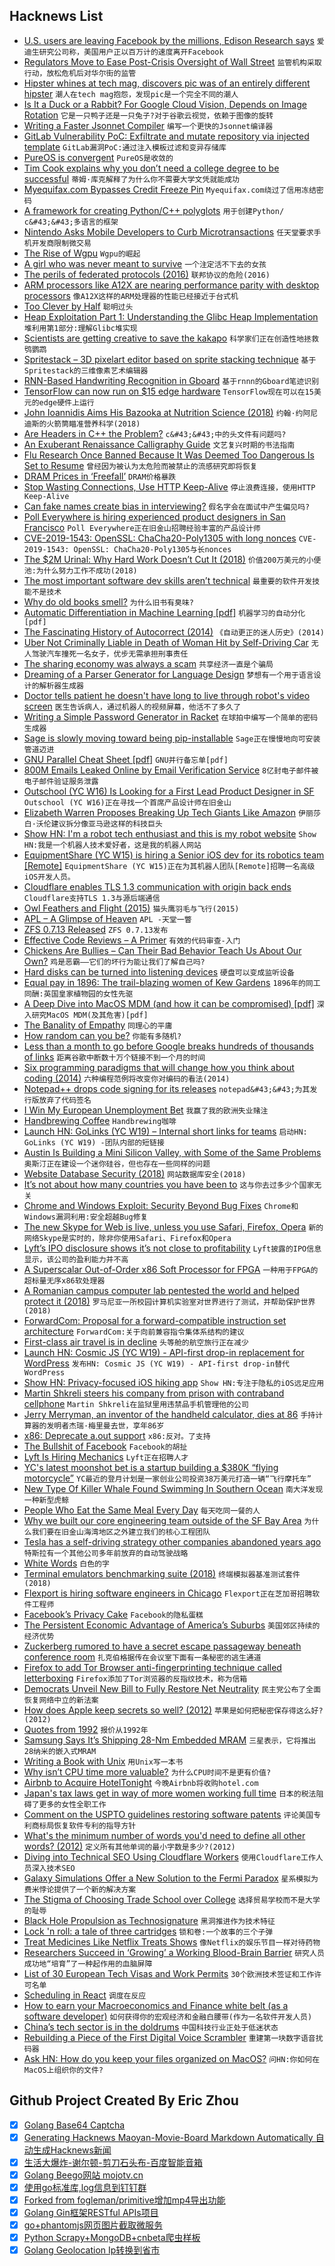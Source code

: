 ## Hacknews List


- [U.S. users are leaving Facebook by the millions, Edison Research says](https://www.marketplace.org/2019/03/06/tech/exclusive-look-numbers-showing-users-leaving-facebook-by-the-millions)  `爱迪生研究公司称，美国用户正以百万计的速度离开Facebook`
- [Regulators Move to Ease Post-Crisis Oversight of Wall Street](https://www.nytimes.com/2019/03/06/business/bank-regulation.html)  `监管机构采取行动，放松危机后对华尔街的监管`
- [Hipster whines at tech mag, discovers pic was of an entirely different hipster](https://www.theregister.co.uk/2019/03/06/hipsters_all_look_the_same_fact/)  `潮人在tech mag抱怨，发现pic是一个完全不同的潮人`
- [Is It a Duck or a Rabbit? For Google Cloud Vision, Depends on Image Rotation](https://www.reddit.com/r/dataisbeautiful/comments/aydqig/is_it_a_duck_or_a_rabbit_for_google_cloud_vision/)  `它是一只鸭子还是一只兔子?对于谷歌云视觉，依赖于图像的旋转`
- [Writing a Faster Jsonnet Compiler](https://databricks.com/blog/2018/10/12/writing-a-faster-jsonnet-compiler.html)  `编写一个更快的Jsonnet编译器`
- [GitLab Vulnerability PoC: Exfiltrate and mutate repository via injected template](https://hackerone.com/reports/446585)  `GitLab漏洞PoC:通过注入模板过滤和变异存储库`
- [PureOS is convergent](https://puri.sm/posts/converging-on-convergence-pureos-is-convergent-welcome-to-the-future/)  `PureOS是收敛的`
- [Tim Cook explains why you don’t need a college degree to be successful](https://www.businessinsider.de/apple-ceo-tim-cook-why-college-degree-isnt-necessary-2019-3)  `蒂姆·库克解释了为什么你不需要大学文凭就能成功`
- [Myequifax.com Bypasses Credit Freeze Pin](https://krebsonsecurity.com/2019/03/myequifax-com-bypasses-credit-freeze-pin/)  `Myequifax.com绕过了信用冻结密码`
- [A framework for creating Python/C&#43;&#43; polyglots](https://github.com/wmww/Python-plus-plus)  `用于创建Python/ c&#43;&#43;多语言的框架`
- [Nintendo Asks Mobile Developers to Curb Microtransactions](https://www.wsj.com/articles/nintendo-to-smartphone-gamers-dont-spend-too-much-on-us-11551864160)  `任天堂要求手机开发商限制微交易`
- [The Rise of Wgpu](https://gfx-rs.github.io/2019/03/06/wgpu.html)  `Wgpu的崛起`
- [A girl who was never meant to survive](https://www.bbc.co.uk/news/resources/idt-sh/haven_shepherd)  `一个注定活不下去的女孩`
- [The perils of federated protocols (2016)](https://lwn.net/SubscriberLink/687294/f0e0d89fe4a77b4d/)  `联邦协议的危险(2016)`
- [ARM processors like A12X are nearing performance parity with desktop processors](https://reveried.com/article/arm-processors-nearing-performance-parity-with-x86)  `像A12X这样的ARM处理器的性能已经接近于台式机`
- [Too Clever by Half](https://www.epsilontheory.com/too-clever-by-half/)  `聪明过头`
- [Heap Exploitation Part 1: Understanding the Glibc Heap Implementation](https://azeria-labs.com/heap-exploitation-part-1-understanding-the-glibc-heap-implementation/)  `堆利用第1部分:理解Glibc堆实现`
- [Scientists are getting creative to save the kakapo](https://www.nationalgeographic.com/animals/2019/03/endangered-kapako-breeding-technology/)  `科学家们正在创造性地拯救鸮鹦鹉`
- [Spritestack – 3D pixelart editor based on sprite stacking technique](https://spritestack.io/)  `基于Spritestack的三维像素艺术编辑器`
- [RNN-Based Handwriting Recognition in Gboard](https://ai.googleblog.com/2019/03/rnn-based-handwriting-recognition-in.html)  `基于rnnn的Gboard笔迹识别`
- [TensorFlow can now run on $15 edge hardware](https://techerati.com/news-hub/tensorflow-can-now-run-on-12-edge-hardware/)  `TensorFlow现在可以在15美元的edge硬件上运行`
- [John Ioannidis Aims His Bazooka at Nutrition Science (2018)](https://www.acsh.org/news/2018/08/24/john-ioannidis-aims-his-bazooka-nutrition-science-13357)  `约翰·约阿尼迪斯的火箭筒瞄准营养科学(2018)`
- [Are Headers in C&#43;&#43; the Problem?](https://buckaroo.pm/posts/are-headers-really-the-problem/)  `c&#43;&#43;中的头文件有问题吗?`
- [An Exuberant Renaissance Calligraphy Guide](https://www.atlasobscura.com/articles/illluminated-manuscript-calligraphy-guide)  `文艺复兴时期的书法指南`
- [Flu Research Once Banned Because It Was Deemed Too Dangerous Is Set to Resume](https://weather.com/health/cold-flu/news/2019-03-05-flu-research-banned-too-dangerous-to-resume)  `曾经因为被认为太危险而被禁止的流感研究即将恢复`
- [DRAM Prices in ‘Freefall’](https://www.eetimes.com/document.asp?doc_id=1334411)  `DRAM价格暴跌`
- [Stop Wasting Connections, Use HTTP Keep-Alive](https://lob.com/blog/use-http-keep-alive)  `停止浪费连接，使用HTTP Keep-Alive`
- [Can fake names create bias in interviewing?](http://blog.interviewing.io/can-fake-names-create-bias/)  `假名字会在面试中产生偏见吗?`
- [Poll Everywhere is hiring experienced product designers in San Francisco](https://www.polleverywhere.com/jobs#product-designer)  `Poll Everywhere正在旧金山招聘经验丰富的产品设计师`
- [CVE-2019-1543: OpenSSL: ChaCha20-Poly1305 with long nonces](https://www.openssl.org/news/secadv/20190306.txt)  `CVE-2019-1543: OpenSSL: ChaCha20-Poly1305与长nonces`
- [The $2M Urinal: Why Hard Work Doesn’t Cut It (2018)](http://behavioralscientist.org/the-2-million-urinal-why-hard-work-doesnt-cut-it/)  `价值200万美元的小便池:为什么努力工作不成功(2018)`
- [The most important software dev skills aren’t technical](https://spin.atomicobject.com/2019/03/07/software-dev-skills/#.XIEhLFBznVU.hackernews)  `最重要的软件开发技能不是技术`
- [Why do old books smell?](https://www.bookofjoe.com/2019/03/why-do-old-books-smell.html)  `为什么旧书有臭味?`
- [Automatic Differentiation in Machine Learning [pdf]](http://www.jmlr.org/papers/volume18/17-468/17-468.pdf)  `机器学习的自动分化[pdf]`
- [The Fascinating History of Autocorrect (2014)](http://www.wired.com/2014/07/history-of-autocorrect/)  `《自动更正的迷人历史》(2014)`
- [Uber Not Criminally Liable in Death of Woman Hit by Self-Driving Car](https://www.npr.org/2019/03/06/700801945/uber-not-criminally-liable-in-death-of-woman-hit-by-self-driving-car-says-prosec)  `无人驾驶汽车撞死一名女子，优步无需承担刑事责任`
- [The sharing economy was always a scam](https://onezero.medium.com/the-sharing-economy-was-always-a-scam-68a9b36f3e4b)  `共享经济一直是个骗局`
- [Dreaming of a Parser Generator for Language Design](https://blog.adamant-lang.org/2019/dreaming-of-a-parser-generator/)  `梦想有一个用于语言设计的解析器生成器`
- [Doctor tells patient he doesn&#39;t have long to live through robot&#39;s video screen](http://www.ktvu.com/news/doctor-tells-patient-he-doesn-t-have-long-to-live-through-hospital-robot-s-video-screen)  `医生告诉病人，通过机器人的视频屏幕，他活不了多久了`
- [Writing a Simple Password Generator in Racket](https://alex-hhh.github.io/2019/03/password-generator.html)  `在球拍中编写一个简单的密码生成器`
- [Sage is slowly moving toward being pip-installable](https://trac.sagemath.org/ticket/21507)  `Sage正在慢慢地向可安装管道迈进`
- [GNU Parallel Cheat Sheet [pdf]](https://www.gnu.org/software/parallel/parallel_cheat.pdf)  `GNU并行备忘单[pdf]`
- [800M Emails Leaked Online by Email Verification Service](https://securitydiscovery.com/800-million-emails-leaked-online-by-email-verification-service/)  `8亿封电子邮件被电子邮件验证服务泄露`
- [Outschool (YC W16) Is Looking for a First Lead Product Designer in SF](https://jobs.lever.co/outschool/8ff148e9-6b6a-4975-a8b6-33a7e4ccd2fc)  `Outschool (YC W16)正在寻找一个首席产品设计师在旧金山`
- [Elizabeth Warren Proposes Breaking Up Tech Giants Like Amazon](https://www.nytimes.com/2019/03/08/us/politics/elizabeth-warren-amazon.html)  `伊丽莎白·沃伦建议拆分像亚马逊这样的科技巨头`
- [Show HN: I&#39;m a robot tech enthusiast and this is my robot website](https://www.personalrobots.biz/)  `Show HN:我是一个机器人技术爱好者，这是我的机器人网站`
- [EquipmentShare (YC W15) is hiring a Senior iOS dev for its robotics team [Remote]](https://www.equipmentshare.com/careers/openings?gh_jid=1566074)  `EquipmentShare (YC W15)正在为其机器人团队[Remote]招聘一名高级iOS开发人员。`
- [Cloudflare enables TLS 1.3 communication with origin back ends](https://community.centminmod.com/threads/16795/)  `Cloudflare支持TLS 1.3与源后端通信`
- [Owl Feathers and Flight (2015)](https://www.owlpages.com/owls/articles.php?a=7)  `猫头鹰羽毛与飞行(2015)`
- [APL – A Glimpse of Heaven](http://vector.org.uk/art10011550)  `APL -天堂一瞥`
- [ZFS 0.7.13 Released](https://github.com/zfsonlinux/zfs/releases/tag/zfs-0.7.13)  `ZFS 0.7.13发布`
- [Effective Code Reviews – A Primer](https://deepsource.io/blog/code-review-best-practices/)  `有效的代码审查-入门`
- [Chickens Are Bullies – Can Their Bad Behavior Teach Us About Our Own?](https://medium.com/@s.french531/chickens-are-bullies-can-their-bad-behavior-teach-us-about-our-own-8ba58c735178)  `鸡是恶霸——它们的坏行为能让我们了解自己吗?`
- [Hard disks can be turned into listening devices](https://www.theregister.co.uk/2019/03/07/hard_drive_eavesdropping/)  `硬盘可以变成监听设备`
- [Equal pay in 1896: The trail-blazing women of Kew Gardens](https://www.bbc.com/news/science-environment-47463053)  `1896年的同工同酬:英国皇家植物园的女性先驱`
- [A Deep Dive into MacOS MDM (and how it can be compromised) [pdf]](https://i.blackhat.com/us-18/Thu-August-9/us-18-Endahl-A-Deep-Dive-Into-macOS-MDM-And-How-It-Can-Be-Compromised-wp.pdf)  `深入研究MacOS MDM(及其危害)[pdf]`
- [The Banality of Empathy](https://www.nybooks.com/daily/2019/03/02/the-banality-of-empathy/)  `同理心的平庸`
- [How random can you be?](https://www.expunctis.com/2019/03/07/Not-so-random.html)  `你能有多随机?`
- [Less than a month to go before Google breaks hundreds of thousands of links](https://philip.greenspun.com/blog/2019/03/07/less-than-a-month-to-go-before-google-breaks-hundreds-of-thousands-of-links-all-over-the-internet/)  `距离谷歌中断数十万个链接不到一个月的时间`
- [Six programming paradigms that will change how you think about coding (2014)](https://www.ybrikman.com/writing/2014/04/09/six-programming-paradigms-that-will/)  `六种编程范例将改变你对编码的看法(2014)`
- [Notepad&#43;&#43; drops code signing for its releases](https://notepad-plus-plus.org/news/notepad-7.6.4-released.html)  `notepad&#43;&#43;为其发行版放弃了代码签名`
- [I Win My European Unemployment Bet](https://www.econlib.org/i-win-my-european-unemployment-bet/)  `我赢了我的欧洲失业赌注`
- [Handbrewing Coffee](https://quanttype.net/posts/2019-03-06-handbrewing-coffee.html)  `Handbrewing咖啡`
- [Launch HN: GoLinks (YC W19) – Internal short links for teams](item?id=19340316)  `启动HN: GoLinks (YC W19) -团队内部的短链接`
- [Austin Is Building a Mini Silicon Valley, with Some of the Same Problems](https://www.bloomberg.com/news/articles/2019-03-08/austin-is-building-a-mini-silicon-valley-with-some-of-the-same-problems)  `奥斯汀正在建设一个迷你硅谷，但也存在一些同样的问题`
- [Website Database Security (2018)](https://int64software.com/blog/2018/11/21/hardening-website-security-part-3-website-database-security/)  `网站数据库安全(2018)`
- [It’s not about how many countries you have been to](https://travelmap.net/blog/it-is-not-about-how-many-countries-you-have-been-to)  `这与你去过多少个国家无关`
- [Chrome and Windows Exploit: Security Beyond Bug Fixes](https://alexgaynor.net/2019/mar/07/chrome-windows-exploit-security-beyond-bugfixes/)  `Chrome和Windows漏洞利用:安全超越Bug修复`
- [The new Skype for Web is live, unless you use Safari, Firefox, Opera](https://www.theverge.com/2019/3/8/18255848/skype-for-web-hd-video-calling-recording-search-gallery-chrome-edge)  `新的网络Skype是实时的，除非你使用Safari、Firefox和Opera`
- [Lyft’s IPO disclosure shows it’s not close to profitability](https://www.latimes.com/business/hiltzik/la-fi-hiltzik-lyft-ipo-disclosure-20190307-story.html)  `Lyft披露的IPO信息显示，该公司的盈利能力并不高`
- [A Superscalar Out-of-Order x86 Soft Processor for FPGA](https://tspace.library.utoronto.ca/handle/1807/80713)  `一种用于FPGA的超标量无序x86软处理器`
- [A Romanian campus computer lab pentested the world and helped protect it (2018)](https://arstechnica.com/features/2018/08/the-secret-history-of-ed011-the-obscure-computer-lab-that-hacked-the-world/)  `罗马尼亚一所校园计算机实验室对世界进行了测试，并帮助保护世界(2018)`
- [ForwardCom: Proposal for a forward-compatible instruction set architecture](http://www.forwardcom.info)  `ForwardCom:关于向前兼容指令集体系结构的建议`
- [First-class air travel is in decline](https://www.economist.com/international/2019/03/09/first-class-air-travel-is-in-decline)  `头等舱的航空旅行正在减少`
- [Launch HN: Cosmic JS (YC W19) - API-first drop-in replacement for WordPress](item?id=19330262)  `发布HN: Cosmic JS (YC W19) - API-first drop-in替代WordPress`
- [Show HN: Privacy-focused iOS hiking app](https://headings.carrd.co)  `Show HN:专注于隐私的iOS远足应用`
- [Martin Shkreli steers his company from prison with contraband cellphone](https://www.wsj.com/articles/martin-shkreli-steers-his-company-from-prisonwith-contraband-cellphone-11551973574)  `Martin Shkreli在监狱里用违禁品手机管理他的公司`
- [Jerry Merryman, an inventor of the handheld calculator, dies at 86](https://www.bloomberg.com/news/articles/2019-03-05/-brilliant-man-who-was-an-inventor-of-the-calculator-dies)  `手持计算器的发明者杰瑞·梅里曼去世，享年86岁`
- [x86: Deprecate a.out support](https://git.kernel.org/pub/scm/linux/kernel/git/torvalds/linux.git/commit/?id=eac616557050737a8d6ef6fe0322d0980ff0ffde)  `x86:反对。了支持`
- [The Bullshit of Facebook](https://thewebb.blog/thoughts/2019/facebook-and-their-bullshit)  `Facebook的胡扯`
- [Lyft Is Hiring Mechanics](https://www.facebook.com/events/408298556382122/)  `Lyft正在招聘人才`
- [YC&#39;s latest moonshot bet is a startup building a $380K “flying motorcycle”](https://techcrunch.com/2019/03/07/ycs-latest-moonshot-bet-is-a-startup-building-a-380k-flying-motorcycle/)  `YC最近的登月计划是一家创业公司投资38万美元打造一辆“飞行摩托车”`
- [New Type Of Killer Whale Found Swimming In Southern Ocean](https://www.npr.org/2019/03/07/701101633/new-whale-species)  `南大洋发现一种新型虎鲸`
- [People Who Eat the Same Meal Every Day](https://www.theatlantic.com/family/archive/2019/03/eating-the-same-thing-lunch-meal/584347/)  `每天吃同一餐的人`
- [Why we built our core engineering team outside of the SF Bay Area](https://medium.com/p/7fadb6cfdc7e)  `为什么我们要在旧金山海湾地区之外建立我们的核心工程团队`
- [Tesla has a self-driving strategy other companies abandoned years ago](https://arstechnica.com/cars/2019/03/teslas-self-driving-strategy-is-outdated-and-possibly-dangerous/)  `特斯拉有一个其他公司多年前放弃的自动驾驶战略`
- [White Words](https://popula.com/2019/02/11/white-words/)  `白色的字`
- [Terminal emulators benchmarking suite (2018)](https://github.com/anarcat/terms-benchmarks)  `终端模拟器基准测试套件(2018)`
- [Flexport is hiring software engineers in Chicago](https://www.flexport.com/careers/department/engineering)  `Flexport正在芝加哥招聘软件工程师`
- [Facebook’s Privacy Cake](https://stratechery.com/2019/facebooks-privacy-cake/)  `Facebook的隐私蛋糕`
- [The Persistent Economic Advantage of America’s Suburbs](https://www.citylab.com/life/2019/03/cities-economic-performance-data-suburbs-urban-research/584284/)  `美国郊区持续的经济优势`
- [Zuckerberg rumored to have a secret escape passageway beneath conference room](https://www.sfgate.com/technology/businessinsider/article/Mark-Zuckerberg-is-rumored-to-have-a-secret-13671712.php)  `扎克伯格据传在会议室下面有一条秘密的逃生通道`
- [Firefox to add Tor Browser anti-fingerprinting technique called letterboxing](https://www.zdnet.com/article/firefox-to-add-tor-browser-anti-fingerprinting-technique-called-letterboxing/)  `Firefox添加了Tor浏览器的反指纹技术，称为信箱`
- [Democrats Unveil New Bill to Fully Restore Net Neutrality](https://motherboard.vice.com/en_us/article/d3mk5w/democrats-unveil-new-bill-to-fully-restore-net-neutrality)  `民主党公布了全面恢复网络中立的新法案`
- [How does Apple keep secrets so well? (2012)](https://www.quora.com/Apple-company/How-does-Apple-keep-secrets-so-well/answer/Kim-Scheinberg?share=1)  `苹果是如何把秘密保存得这么好?(2012)`
- [Quotes from 1992](https://apenwarr.ca/log/20190207)  `报价从1992年`
- [Samsung Says It’s Shipping 28-Nm Embedded MRAM](https://www.eetimes.com/document.asp?doc_id=1334410)  `三星表示，它将推出28纳米的嵌入式MRAM`
- [Writing a Book with Unix](https://joecmarshall.com/posts/book-writing-environment/)  `用Unix写一本书`
- [Why isn’t CPU time more valuable?](https://www.johndcook.com/blog/2019/03/07/cpu-time/)  `为什么CPU时间不是更有价值?`
- [Airbnb to Acquire HotelTonight](https://press.airbnb.com/airbnb-signs-agreement-to-acquire-hoteltonight/)  `今晚Airbnb将收购hotel.com`
- [Japan&#39;s tax laws get in way of more women working full time](https://www.japantimes.co.jp/news/2019/03/05/national/japans-tax-laws-get-way-women-working-full-time/)  `日本的税法阻碍了更多的女性全职工作`
- [Comment on the USPTO guidelines restoring software patents](https://www.uspto.gov/patent/laws-and-regulations/comments-public/comments-2019-revised-subject-matter-eligibility)  `评论美国专利商标局恢复软件专利的指导方针`
- [What&#39;s the minimum number of words you&#39;d need to define all other words? (2012)](https://www.reddit.com/r/AskReddit/comments/sxqt5/what_is_the_minimum_number_of_words_that_you/)  `定义所有其他单词的最小字数是多少?(2012)`
- [Diving into Technical SEO Using Cloudflare Workers](https://blog.cloudflare.com/diving-into-technical-seo-cloudflare-workers/)  `使用Cloudflare工作人员深入技术SEO`
- [Galaxy Simulations Offer a New Solution to the Fermi Paradox](https://www.quantamagazine.org/galaxy-simulations-offer-a-new-solution-to-the-fermi-paradox-20190307/)  `星系模拟为费米悖论提供了一个新的解决方案`
- [The Stigma of Choosing Trade School over College](https://www.theatlantic.com/education/archive/2019/03/choosing-trade-school-over-college/584275/)  `选择贸易学校而不是大学的耻辱`
- [Black Hole Propulsion as Technosignature](https://www.centauri-dreams.org/2019/03/06/black-hole-propulsion-as-technosignature/)  `黑洞推进作为技术特征`
- [Lock &#39;n roll: a tale of three cartridges](https://writing.markchristian.org/2019/03/04/lock-on-cartridges/)  `锁和卷:一个故事的三个子弹`
- [Treat Medicines Like Netflix Treats Shows](https://www.nytimes.com/2019/03/05/opinion/can-netflix-show-americans-how-to-cut-the-cost-of-drugs.html)  `像Netflix的娱乐节目一样对待药物`
- [Researchers Succeed in ‘Growing’ a Working Blood-Brain Barrier](https://www.bbrfoundation.org/content/using-stem-cell-technology-researchers-succeed-growing-working-blood-brain-barrier)  `研究人员成功地“培育”了一种起作用的血脑屏障`
- [List of 30 European Tech Visas and Work Permits](https://docs.google.com/spreadsheets/d/1wLPGB2BdRxHWbdOXXtKAoCQimY_4RjBjRH8Grv3U0tI/edit#gid=0)  `30个欧洲技术签证和工作许可名单`
- [Scheduling in React](https://philippspiess.com/scheduling-in-react/)  `调度在反应`
- [How to earn your Macroeconomics and Finance white belt (as a software developer)](https://notamonadtutorial.com/how-to-earn-your-macroeconomics-and-finance-white-belt-as-a-software-developer-136e7454866f)  `如何获得你的宏观经济和金融白腰带(作为一名软件开发人员)`
- [China’s tech sector is in the doldrums](https://www.economist.com/business/2019/03/09/chinas-formerly-white-hot-tech-sector-is-in-the-doldrums)  `中国科技行业正处于低迷状态`
- [Rebuilding a Piece of the First Digital Voice Scrambler](https://spectrum.ieee.org/geek-life/hands-on/rebuilding-a-piece-of-the-first-digital-voice-scrambler)  `重建第一块数字语音扰码器`
- [Ask HN: How do you keep your files organized on MacOS?](item?id=19327264)  `问HN:你如何在MacOS上组织你的文件?`

## Github Project Created By Eric Zhou

- [x] [Golang Base64 Captcha](https://github.com/mojocn/base64Captcha)
- [x] [Generating Hacknews Maoyan-Movie-Board Markdown Automatically 自动生成Hacknews新闻](https://github.com/dejavuzhou/md-genie)
- [x] [生活大爆炸-谢尔顿-剪刀石头布-百度智能音箱](https://github.com/mojocn/dueros-bang-game)
- [x] [Golang Beego网站 mojotv.cn](https://github.com/mojocn/www.mojotv.cn)
- [x] [使用go标准库,log信息到钉钉群](https://github.com/mojocn/dooger)
- [x] [Forked from fogleman/primitive增加mp4导出功能](https://github.com/mojocn/primitive)
- [x] [Golang Gin框架RESTful APIs项目](https://github.com/JJJJJJJerk/ezier-golang-web-api-framework)
- [x] [go+phantomjs网页图片截取微服务](https://github.com/mojocn/screen_shot)
- [x] [Python Scrapy+MongoDB+cnbeta爬虫样板](https://github.com/mojocn/scrapy_mongodb_boilerplate_cnbeta)
- [x] [Golang Geolocation Ip转换到省市](https://github.com/mojocn/ip2location)